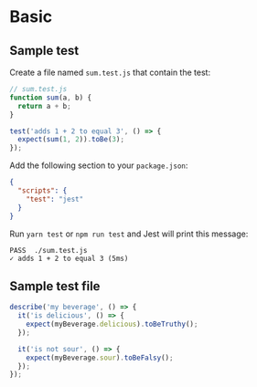 # Basic

## Sample test

Create a file named `sum.test.js` that contain the test:

```js
// sum.test.js
function sum(a, b) {
  return a + b;
}

test('adds 1 + 2 to equal 3', () => {
  expect(sum(1, 2)).toBe(3);
});
```

Add the following section to your `package.json`:

```json
{
  "scripts": {
    "test": "jest"
  }
}
```

Run `yarn test` or `npm run test` and Jest will print this message:

```
PASS  ./sum.test.js
✓ adds 1 + 2 to equal 3 (5ms)
```


## Sample test file

```js
describe('my beverage', () => {
  it('is delicious', () => {
    expect(myBeverage.delicious).toBeTruthy();
  });

  it('is not sour', () => {
    expect(myBeverage.sour).toBeFalsy();
  });
});
```